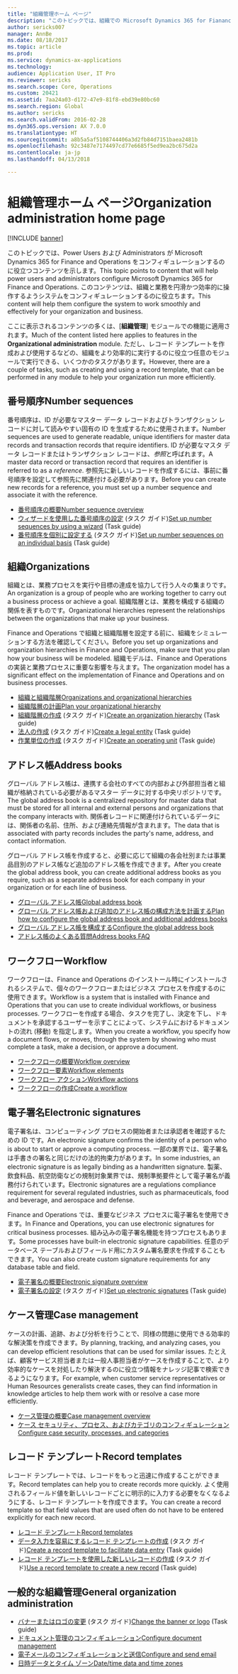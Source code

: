 ```yaml
---
title: "組織管理ホーム ページ"
description: "このトピックでは、組織での Microsoft Dynamics 365 for Fianance と Operations の使用に役立つリソースを示します。"
author: sericks007
manager: AnnBe
ms.date: 08/18/2017
ms.topic: article
ms.prod: 
ms.service: dynamics-ax-applications
ms.technology: 
audience: Application User, IT Pro
ms.reviewer: sericks
ms.search.scope: Core, Operations
ms.custom: 20421
ms.assetid: 7aa24a03-d172-47e9-81f8-ebd39e80bc60
ms.search.region: Global
ms.author: sericks
ms.search.validFrom: 2016-02-28
ms.dyn365.ops.version: AX 7.0.0
ms.translationtype: HT
ms.sourcegitcommit: a8b5a5af5108744406a3d2fb84d7151baea2481b
ms.openlocfilehash: 92c3487e7174497cd77e6685f5ed9ea2bc675d2a
ms.contentlocale: ja-jp
ms.lasthandoff: 04/13/2018

---
```


# <a name="organization-administration-home-page"></a><span data-ttu-id="5f7ba-103">組織管理ホーム ページ</span><span class="sxs-lookup"><span data-stu-id="5f7ba-103">Organization administration home page</span></span>

[!INCLUDE [banner](../includes/banner.md)]

<span data-ttu-id="5f7ba-104">このトピックでは、Power Users および Administrators が Microsoft Dynamics 365 for Finance and Operations をコンフィギュレーションするのに役立つコンテンツを示します。</span><span class="sxs-lookup"><span data-stu-id="5f7ba-104">This topic points to content that will help power users and administrators configure Microsoft Dynamics 365 for Finance and Operations.</span></span> <span data-ttu-id="5f7ba-105">このコンテンツは、組織と業務を円滑かつ効率的に操作するようシステムをコンフィギュレーションするのに役立ちます。</span><span class="sxs-lookup"><span data-stu-id="5f7ba-105">This content will help them configure the system to work smoothly and effectively for your organization and business.</span></span>

<span data-ttu-id="5f7ba-106">ここに表示されるコンテンツの多くは、[**組織管理**] モジュールでの機能に適用されます。</span><span class="sxs-lookup"><span data-stu-id="5f7ba-106">Much of the content listed here applies to features in the **Organizational administration** module.</span></span> <span data-ttu-id="5f7ba-107">ただし、レコード テンプレートを作成および使用するなどの、組織をより効率的に実行するのに役立つ任意のモジュールで実行できる、いくつかのタスクがあります。</span><span class="sxs-lookup"><span data-stu-id="5f7ba-107">However, there are a couple of tasks, such as creating and using a record template, that can be performed in any module to help your organization run more efficiently.</span></span> 

<a name="number-sequences"></a><span data-ttu-id="5f7ba-108">番号順序</span><span class="sxs-lookup"><span data-stu-id="5f7ba-108">Number sequences</span></span>
----------------
<span data-ttu-id="5f7ba-109">番号順序は、ID が必要なマスター データ レコードおよびトランザクション レコードに対して読みやすい固有の ID を生成するために使用されます。</span><span class="sxs-lookup"><span data-stu-id="5f7ba-109">Number sequences are used to generate readable, unique identifiers for master data records and transaction records that require identifiers.</span></span> <span data-ttu-id="5f7ba-110">ID が必要なマスタ データ レコードまたはトランザクション レコードは、*参照*と呼ばれます。</span><span class="sxs-lookup"><span data-stu-id="5f7ba-110">A master data record or transaction record that requires an identifier is referred to as a *reference*.</span></span> <span data-ttu-id="5f7ba-111">参照先に新しいレコードを作成するには、事前に番号順序を設定して参照先に関連付ける必要があります。</span><span class="sxs-lookup"><span data-stu-id="5f7ba-111">Before you can create new records for a reference, you must set up a number sequence and associate it with the reference.</span></span>

-   [<span data-ttu-id="5f7ba-112">番号順序の概要</span><span class="sxs-lookup"><span data-stu-id="5f7ba-112">Number sequence overview</span></span>](number-sequence-overview.md)
-   <span data-ttu-id="5f7ba-113">[ウィザードを使用した番号順序の設定](tasks/set-up-number-sequences-wizard.md) (タスク ガイド)</span><span class="sxs-lookup"><span data-stu-id="5f7ba-113">[Set up number sequences by using a wizard](tasks/set-up-number-sequences-wizard.md) (Task guide)</span></span>
-   <span data-ttu-id="5f7ba-114">[番号順序を個別に設定する](tasks/set-up-number-sequences-individual-basis.md) (タスク ガイド)</span><span class="sxs-lookup"><span data-stu-id="5f7ba-114">[Set up number sequences on an individual basis](tasks/set-up-number-sequences-individual-basis.md) (Task guide)</span></span>

## <a name="organizations"></a><span data-ttu-id="5f7ba-115">組織</span><span class="sxs-lookup"><span data-stu-id="5f7ba-115">Organizations</span></span>
<span data-ttu-id="5f7ba-116">組織とは、業務プロセスを実行や目標の達成を協力して行う人々の集まりです。</span><span class="sxs-lookup"><span data-stu-id="5f7ba-116">An organization is a group of people who are working together to carry out a business process or achieve a goal.</span></span> <span data-ttu-id="5f7ba-117">組織階層とは、業務を構成する組織の関係を表すものです。</span><span class="sxs-lookup"><span data-stu-id="5f7ba-117">Organizational hierarchies represent the relationships between the organizations that make up your business.</span></span>

<span data-ttu-id="5f7ba-118">Finance and Operations で組織と組織階層を設定する前に、組織をシミュレーションする方法を確認してください。</span><span class="sxs-lookup"><span data-stu-id="5f7ba-118">Before you set up organizations and organization hierarchies in Finance and Operations, make sure that you plan how your business will be modeled.</span></span> <span data-ttu-id="5f7ba-119">組織モデルは、Finance and Operations の実装と業務プロセスに重要な影響を与えます。</span><span class="sxs-lookup"><span data-stu-id="5f7ba-119">The organization model has a significant effect on the implementation of Finance and Operations and on business processes.</span></span>

-   [<span data-ttu-id="5f7ba-120">組織と組織階層</span><span class="sxs-lookup"><span data-stu-id="5f7ba-120">Organizations and organizational hierarchies</span></span>](organizations-organizational-hierarchies.md)
-   [<span data-ttu-id="5f7ba-121">組織階層の計画</span><span class="sxs-lookup"><span data-stu-id="5f7ba-121">Plan your organizational hierarchy</span></span>](plan-organizational-hierarchy.md)
-   <span data-ttu-id="5f7ba-122">[組織階層の作成](tasks/create-organization-hierarchy.md) (タスク ガイド)</span><span class="sxs-lookup"><span data-stu-id="5f7ba-122">[Create an organization hierarchy](tasks/create-organization-hierarchy.md) (Task guide)</span></span>
-   <span data-ttu-id="5f7ba-123">[法人の作成](tasks/create-legal-entity.md) (タスク ガイド)</span><span class="sxs-lookup"><span data-stu-id="5f7ba-123">[Create a legal entity](tasks/create-legal-entity.md) (Task guide)</span></span>
-   <span data-ttu-id="5f7ba-124">[作業単位の作成](tasks/create-operating-unit.md) (タスク ガイド)</span><span class="sxs-lookup"><span data-stu-id="5f7ba-124">[Create an operating unit](tasks/create-operating-unit.md) (Task guide)</span></span>

## <a name="address-books"></a><span data-ttu-id="5f7ba-125">アドレス帳</span><span class="sxs-lookup"><span data-stu-id="5f7ba-125">Address books</span></span>
<span data-ttu-id="5f7ba-126">グローバル アドレス帳は、連携する会社のすべての内部および外部担当者と組織が格納されている必要があるマスター データに対する中央リポジトリです。</span><span class="sxs-lookup"><span data-stu-id="5f7ba-126">The global address book is a centralized repository for master data that must be stored for all internal and external persons and organizations that the company interacts with.</span></span> <span data-ttu-id="5f7ba-127">関係者レコードに関連付けられているデータには、関係者の名前、住所、および連絡先情報が含まれます。</span><span class="sxs-lookup"><span data-stu-id="5f7ba-127">The data that is associated with party records includes the party's name, address, and contact information.</span></span> 

<span data-ttu-id="5f7ba-128">グローバル アドレス帳を作成すると、必要に応じて組織の各会社別または事業品目別のアドレス帳など追加のアドレス帳を作成できます。</span><span class="sxs-lookup"><span data-stu-id="5f7ba-128">After you create the global address book, you can create additional address books as you require, such as a separate address book for each company in your organization or for each line of business.</span></span> 

-   [<span data-ttu-id="5f7ba-129">グローバル アドレス帳</span><span class="sxs-lookup"><span data-stu-id="5f7ba-129">Global address book</span></span>](overview-global-address-book.md)
-   [<span data-ttu-id="5f7ba-130">グローバル アドレス帳および追加のアドレス帳の構成方法を計画する</span><span class="sxs-lookup"><span data-stu-id="5f7ba-130">Plan how to configure the global address book and additional address books</span></span>](plan-configuration-global-address-book-additional-address-books.md)
- [<span data-ttu-id="5f7ba-131">グローバル アドレス帳を構成する</span><span class="sxs-lookup"><span data-stu-id="5f7ba-131">Configure the global address book</span></span>](tasks/configure-global-address-book.md)
-   [<span data-ttu-id="5f7ba-132">アドレス帳のよくある質問</span><span class="sxs-lookup"><span data-stu-id="5f7ba-132">Address books FAQ</span></span>](qa-address-books.md)


## <a name="workflow"></a><span data-ttu-id="5f7ba-133">ワークフロー</span><span class="sxs-lookup"><span data-stu-id="5f7ba-133">Workflow</span></span>
<span data-ttu-id="5f7ba-134">ワークフローは、Finance and Operations のインストール時にインストールされるシステムで、個々のワークフローまたはビジネス プロセスを作成するのに使用できます。</span><span class="sxs-lookup"><span data-stu-id="5f7ba-134">Workflow is a system that is installed with Finance and Operations that you can use to create individual workflows, or business processes.</span></span> <span data-ttu-id="5f7ba-135">ワークフローを作成する場合、タスクを完了し、決定を下し、ドキュメントを承認するユーザーを示すことによって、システムにおけるドキュメントの流れ (移動) を指定します。</span><span class="sxs-lookup"><span data-stu-id="5f7ba-135">When you create a workflow, you specify how a document flows, or moves, through the system by showing who must complete a task, make a decision, or approve a document.</span></span> 

-   [<span data-ttu-id="5f7ba-136">ワークフローの概要</span><span class="sxs-lookup"><span data-stu-id="5f7ba-136">Workflow overview</span></span>](overview-workflow-system.md)
-   [<span data-ttu-id="5f7ba-137">ワークフロー要素</span><span class="sxs-lookup"><span data-stu-id="5f7ba-137">Workflow elements</span></span>](workflow-elements.md)
-   [<span data-ttu-id="5f7ba-138">ワークフロー アクション</span><span class="sxs-lookup"><span data-stu-id="5f7ba-138">Workflow actions</span></span>](workflow-actions.md)
-   [<span data-ttu-id="5f7ba-139">ワークフローの作成</span><span class="sxs-lookup"><span data-stu-id="5f7ba-139">Create a workflow</span></span>](create-workflow.md)

## <a name="electronic-signatures"></a><span data-ttu-id="5f7ba-140">電子署名</span><span class="sxs-lookup"><span data-stu-id="5f7ba-140">Electronic signatures</span></span>
<span data-ttu-id="5f7ba-141">電子署名は、コンピューティング プロセスの開始者または承認者を確認するための ID です。</span><span class="sxs-lookup"><span data-stu-id="5f7ba-141">An electronic signature confirms the identity of a person who is about to start or approve a computing process.</span></span> <span data-ttu-id="5f7ba-142">一部の業界では、電子署名は手書きの署名と同じだけの法的拘束力があります。</span><span class="sxs-lookup"><span data-stu-id="5f7ba-142">In some industries, an electronic signature is as legally binding as a handwritten signature.</span></span> <span data-ttu-id="5f7ba-143">製薬、飲食料品、航空防衛などの規制対象業界では、規制準拠要件として電子署名が義務付けられています。</span><span class="sxs-lookup"><span data-stu-id="5f7ba-143">Electronic signatures are a regulations compliance requirement for several regulated industries, such as pharmaceuticals, food and beverage, and aerospace and defense.</span></span>

<span data-ttu-id="5f7ba-144">Finance and Operations では、重要なビジネス プロセスに電子署名を使用できます。</span><span class="sxs-lookup"><span data-stu-id="5f7ba-144">In Finance and Operations, you can use electronic signatures for critical business processes.</span></span> <span data-ttu-id="5f7ba-145">組み込みの電子署名機能を持つプロセスもあります。</span><span class="sxs-lookup"><span data-stu-id="5f7ba-145">Some processes have built-in electronic signature capabilities.</span></span> <span data-ttu-id="5f7ba-146">任意のデータベース テーブルおよびフィールド用にカスタム署名要求を作成することもできます。</span><span class="sxs-lookup"><span data-stu-id="5f7ba-146">You can also create custom signature requirements for any database table and field.</span></span>

-   [<span data-ttu-id="5f7ba-147">電子署名の概要</span><span class="sxs-lookup"><span data-stu-id="5f7ba-147">Electronic signature overview</span></span>](electronic-signature-overview.md)
-   <span data-ttu-id="5f7ba-148">[電子署名の設定](tasks/set-up-electronic-signatures.md) (タスク ガイド)</span><span class="sxs-lookup"><span data-stu-id="5f7ba-148">[Set up electronic signatures](tasks/set-up-electronic-signatures.md) (Task guide)</span></span>

## <a name="case-management"></a><span data-ttu-id="5f7ba-149">ケース管理</span><span class="sxs-lookup"><span data-stu-id="5f7ba-149">Case management</span></span>
<span data-ttu-id="5f7ba-150">ケースの計画、追跡、および分析を行うことで、同様の問題に使用できる効率的な解決策を作成できます。</span><span class="sxs-lookup"><span data-stu-id="5f7ba-150">By planning, tracking, and analyzing cases, you can develop efficient resolutions that can be used for similar issues.</span></span> <span data-ttu-id="5f7ba-151">たとえば、顧客サービス担当者または一般人事担当者がケースを作成することで、より効率的なケースを対処したり解決するのに役立つ情報をナレッジ記事で検索できるようになります。</span><span class="sxs-lookup"><span data-stu-id="5f7ba-151">For example, when customer service representatives or Human Resources generalists create cases, they can find information in knowledge articles to help them work with or resolve a case more efficiently.</span></span> 

-   [<span data-ttu-id="5f7ba-152">ケース管理の概要</span><span class="sxs-lookup"><span data-stu-id="5f7ba-152">Case management overview</span></span>](cases.md)
-   [<span data-ttu-id="5f7ba-153">ケース セキュリティ、プロセス、およびカテゴリのコンフィギュレーション</span><span class="sxs-lookup"><span data-stu-id="5f7ba-153">Configure case security, processes, and categories</span></span>](plan-case-management.md)

## <a name="record-templates"></a><span data-ttu-id="5f7ba-154">レコード テンプレート</span><span class="sxs-lookup"><span data-stu-id="5f7ba-154">Record templates</span></span>
<span data-ttu-id="5f7ba-155">レコード テンプレートでは、レコードをもっと迅速に作成することができます。</span><span class="sxs-lookup"><span data-stu-id="5f7ba-155">Record templates can help you to create records more quickly.</span></span> <span data-ttu-id="5f7ba-156">よく使用されるフィールド値を新しいレコードごとに明示的に入力する必要をなくなるようにする、レコード テンプレートを作成できます。</span><span class="sxs-lookup"><span data-stu-id="5f7ba-156">You can create a record template so that field values that are used often do not have to be entered explicitly for each new record.</span></span> 

-   [<span data-ttu-id="5f7ba-157">レコード テンプレート</span><span class="sxs-lookup"><span data-stu-id="5f7ba-157">Record templates</span></span>](record-templates.md)
- <span data-ttu-id="5f7ba-158">[データ入力を容易にするレコード テンプレートの作成](../../dev-itpro/data-entities/tasks/create-record-template-facilitate-data-entry.md) (タスク ガイド)</span><span class="sxs-lookup"><span data-stu-id="5f7ba-158">[Create a record template to facilitate data entry](../../dev-itpro/data-entities/tasks/create-record-template-facilitate-data-entry.md) (Task guide)</span></span>
- <span data-ttu-id="5f7ba-159">[レコード テンプレートを使用した新しいレコードの作成](../../dev-itpro/data-entities/tasks/use-record-template-new-record.md) (タスク ガイド)</span><span class="sxs-lookup"><span data-stu-id="5f7ba-159">[Use a record template to create a new record](../../dev-itpro/data-entities/tasks/use-record-template-new-record.md) (Task guide)</span></span>

## <a name="general-organization-administration"></a><span data-ttu-id="5f7ba-160">一般的な組織管理</span><span class="sxs-lookup"><span data-stu-id="5f7ba-160">General organization administration</span></span>
-   <span data-ttu-id="5f7ba-161">[バナーまたはロゴの変更](../get-started/tasks/change-banner-or-logo.md) (タスク ガイド)</span><span class="sxs-lookup"><span data-stu-id="5f7ba-161">[Change the banner or logo](../get-started/tasks/change-banner-or-logo.md) (Task guide)</span></span>
- [<span data-ttu-id="5f7ba-162">ドキュメント管理のコンフィギュレーション</span><span class="sxs-lookup"><span data-stu-id="5f7ba-162">Configure document management</span></span>](configure-document-management.md)
- [<span data-ttu-id="5f7ba-163">電子メールのコンフィギュレーションと送信</span><span class="sxs-lookup"><span data-stu-id="5f7ba-163">Configure and send email</span></span>](configure-email.md)
-   [<span data-ttu-id="5f7ba-164">日時データとタイム ゾーン</span><span class="sxs-lookup"><span data-stu-id="5f7ba-164">Date/time data and time zones</span></span>](date-time-zones.md)








